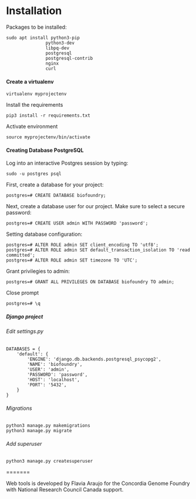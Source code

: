# Installation

Packages to be installed:
  
    sudo apt install python3-pip 
                   python3-dev 
                   libpq-dev 
                   postgresql 
                   postgresql-contrib 
                   nginx 
                   curl

#### Create a virtualenv
    virtualenv myprojectenv

Install the requirements

    pip3 install -r requirements.txt

Activate environment
    
    source myprojectenv/bin/activate         



#### Creating Database PostgreSQL
Log into an interactive Postgres session by typing:

    sudo -u postgres psql

First, create a database for your project:

    postgres=# CREATE DATABASE biofoundry;

Next, create a database user for our project. Make sure to select a secure password:
    
    postgres=# CREATE USER admin WITH PASSWORD 'password';

Setting database configuration:

    postgres=# ALTER ROLE admin SET client_encoding TO 'utf8';
    postgres=# ALTER ROLE admin SET default_transaction_isolation TO 'read committed';
    postgres=# ALTER ROLE admin SET timezone TO 'UTC';

Grant privilegies to admin:

    postgres=# GRANT ALL PRIVILEGES ON DATABASE biofoundry TO admin;

Close prompt
    
    postgres=# \q


##### Django project
###### Edit settings.py

    DATABASES = {
        'default': {
            'ENGINE': 'django.db.backends.postgresql_psycopg2',
            'NAME': 'biofoundry',
            'USER': 'admin',
            'PASSWORD': 'password',
            'HOST': 'localhost',
            'PORT': '5432',
        }
    }

###### Migrations
    python3 manage.py makemigrations
    python3 manage.py migrate 

###### Add superuser
    python3 manage.py createsuperuser

=======

Web tools is developed by Flavia Araujo for the Concordia Genome Foundry with National Research Council Canada support.